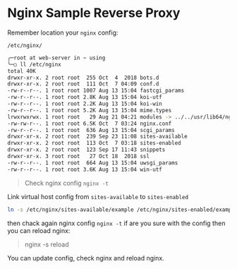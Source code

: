 # Nginx Sample Reverse Proxy

Remember location your `nginx` config:

`/etc/nginx/`

``` bash
╭─root at web-server in ~ using
╰─○ ll /etc/nginx
total 40K
drwxr-xr-x. 2 root root  255 Oct  4  2018 bots.d
drwxr-xr-x. 2 root root  111 Oct  7 04:09 conf.d
-rw-r--r--. 1 root root 1007 Aug 13 15:04 fastcgi_params
-rw-r--r--. 1 root root 2.8K Aug 13 15:04 koi-utf
-rw-r--r--. 1 root root 2.2K Aug 13 15:04 koi-win
-rw-r--r--. 1 root root 5.2K Aug 13 15:04 mime.types
lrwxrwxrwx. 1 root root   29 Aug 21 04:21 modules -> ../../usr/lib64/nginx/modules
-rw-rw-r--. 1 root root 6.5K Oct  7 03:24 nginx.conf
-rw-r--r--. 1 root root  636 Aug 13 15:04 scgi_params
drwxr-xr-x. 2 root root  239 Sep 23 11:08 sites-available
drwxr-xr-x. 2 root root  113 Oct  7 03:18 sites-enabled
drwxr-xr-x. 2 root root  123 Sep 17 11:43 snippets
drwxr-xr-x. 3 root root   27 Oct 18  2018 ssl
-rw-r--r--. 1 root root  664 Aug 13 15:04 uwsgi_params
-rw-r--r--. 1 root root 3.6K Aug 13 15:04 win-utf
```

> Check nginx config `nginx -t`

Link virtual host config from `sites-available` to `sites-enabled`

``` bash
ln -s /etc/nginx/sites-available/example /etc/nginx/sites-enabled/example
```

then chack again nginx config `nginx -t` if are you sure with the config then you can reload nginx:

> nginx -s reload

You can update config, check nginx and reload nginx.